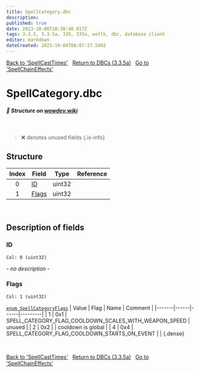 ```yaml
---
title: SpellCategory.dbc
description:
published: true
date: 2023-10-06T10:38:48.017Z
tags: 3.3.5, 3.3.5a, 335, 335a, wotlk, dbc, database client
editor: markdown
dateCreated: 2023-10-04T08:07:27.599Z
---
```


<a href="https://trinitycore.info/files/DBC/335/spellcasttimes" class="mt-5 v-btn v-btn--depressed v-btn--flat v-btn--outlined theme--light v-size--default darkblue--text text--lighten-3"><span class="v-btn__content"><i aria-hidden="true" class="v-icon notranslate v-icon--left mdi mdi-arrow-left theme--light"></i><span>Back to 'SpellCastTimes'</span></span></a>&nbsp;&nbsp;&nbsp;<a href="https://trinitycore.info/files/DBC/335/DBC" class="mt-5 v-btn v-btn--depressed v-btn--flat v-btn--outlined theme--light v-size--default darkblue--text text--lighten-3"><span class="v-btn__content"><i aria-hidden="true" class="v-icon notranslate v-icon--left mdi mdi-home-outline theme--light"></i><span>Return to DBCs (3.3.5a)</span></span></a>&nbsp;&nbsp;&nbsp;<a href="https://trinitycore.info/files/DBC/335/spellchaineffects" class="mt-5 v-btn v-btn--depressed v-btn--flat v-btn--outlined theme--light v-size--default darkblue--text text--lighten-3"><span class="v-btn__content"><span>Go to 'SpellChainEffects'</span><i aria-hidden="true" class="v-icon notranslate v-icon--right mdi mdi-arrow-right theme--light"></i></span></a>

# SpellCategory.dbc
##### :pencil: Structure on [wowdev.wiki](https://wowdev.wiki/DB/SpellCategory)
&nbsp;

> :x: denotes unused fields
{.is-info}


## Structure

| Index | Field | Type | Reference |
| :---: | --- | :---: | --- |
| 0 | [ID](#id-alt) | uint32 |  |
| 1 | [Flags](#flags) | uint32 |  |
&nbsp;
## Description of fields

### ID <!-- {#id-alt} -->
<code>Col: 0 (uint32)</code>

*- no description -*
&nbsp;

### Flags
<code>Col: 1 (uint32)</code>

[`enum SpellCategoryFlags`](https://github.com/TrinityCore/TrinityCore/blob/3.3.5/src/server/shared/DataStores/DBCEnums.h#L382-L386)
| Value | Flag | Name | Comment |
|-------|------|------|---------|
| 1 | 0x1 | SPELL_CATEGORY_FLAG_COOLDOWN_SCALES_WITH_WEAPON_SPEED | unused |
| 2 | 0x2 |  | cooldown is global |
| 4 | 0x4 | SPELL_CATEGORY_FLAG_COOLDOWN_STARTS_ON_EVENT |  |
{.dense}

&nbsp;

<a href="https://trinitycore.info/files/DBC/335/spellcasttimes" class="mt-5 v-btn v-btn--depressed v-btn--flat v-btn--outlined theme--light v-size--default darkblue--text text--lighten-3"><span class="v-btn__content"><i aria-hidden="true" class="v-icon notranslate v-icon--left mdi mdi-arrow-left theme--light"></i><span>Back to 'SpellCastTimes'</span></span></a>&nbsp;&nbsp;&nbsp;<a href="https://trinitycore.info/files/DBC/335/DBC" class="mt-5 v-btn v-btn--depressed v-btn--flat v-btn--outlined theme--light v-size--default darkblue--text text--lighten-3"><span class="v-btn__content"><i aria-hidden="true" class="v-icon notranslate v-icon--left mdi mdi-home-outline theme--light"></i><span>Return to DBCs (3.3.5a)</span></span></a>&nbsp;&nbsp;&nbsp;<a href="https://trinitycore.info/files/DBC/335/spellchaineffects" class="mt-5 v-btn v-btn--depressed v-btn--flat v-btn--outlined theme--light v-size--default darkblue--text text--lighten-3"><span class="v-btn__content"><span>Go to 'SpellChainEffects'</span><i aria-hidden="true" class="v-icon notranslate v-icon--right mdi mdi-arrow-right theme--light"></i></span></a>
